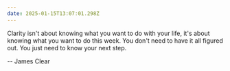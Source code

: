 ```yaml
---
date: 2025-01-15T13:07:01.298Z
---
```


Clarity isn't about knowing what you want to do with your life, it's about knowing what you want to do this week. 
You don't need to have it all figured out. You just need to know your next step.

-- James Clear